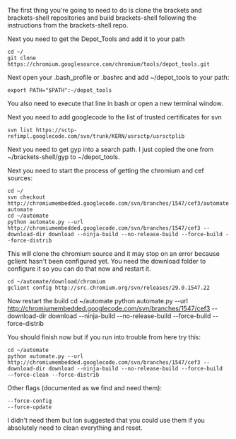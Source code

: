 The first thing you're going to need to do is clone the brackets and brackets-shell repositories and build brackets-shell following the instructions from the brackets-shell repo.

Next you need to get the Depot_Tools and add it to your path

    cd ~/
    git clone https://chromium.googlesource.com/chromium/tools/depot_tools.git

Next open your .bash_profile or .bashrc and add ~/depot_tools to your path:

    export PATH="$PATH":~/depot_tools

You also need to execute that line in bash or open a new terminal window.

Next you need to add googlecode to the list of trusted certificates for svn

    svn list https://sctp-refimpl.googlecode.com/svn/trunk/KERN/usrsctp/usrsctplib

Next you need to get gyp into a search path.  I just copied the one from ~/brackets-shell/gyp to ~/depot_tools. 

Next you need to start the process of getting the chromium and cef sources:

    cd ~/
    svn checkout http://chromiumembedded.googlecode.com/svn/branches/1547/cef3/automate automate
    cd ~/automate
    python automate.py --url http://chromiumembedded.googlecode.com/svn/branches/1547/cef3 --download-dir download --ninja-build --no-release-build --force-build --force-distrib
 
This will clone the chromium source and it may stop on an error because gclient hasn't been configured yet.  You need the download folder to configure it so you can do that now and restart it.

    cd ~/automate/download/chromium
    gclient config http://src.chromium.org/svn/releases/29.0.1547.22

Now restart the build
    cd ~/automate
    python automate.py --url http://chromiumembedded.googlecode.com/svn/branches/1547/cef3 --download-dir download --ninja-build --no-release-build --force-build --force-distrib

You should finish now but if you run into trouble from here try this:

    cd ~/automate
    python automate.py --url http://chromiumembedded.googlecode.com/svn/branches/1547/cef3 --download-dir download --ninja-build --no-release-build --force-build -–force-clean --force-distrib

Other flags (documented as we find and need them):

    
    --force-config 
    --force-update

I didn't need them but Ion suggested that you could use them if you absolutely need to clean everything and reset.